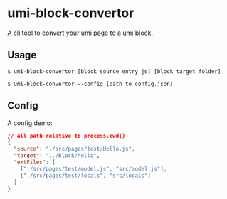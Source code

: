 umi-block-convertor
===

A cli tool to convert your umi page to a umi block.

Usage
---

```shell
$ umi-block-convertor [block source entry js] [block target folder]
```

```shell
$ umi-block-convertor --config [path to config.json]
```

Config
---

A config demo:

```json
// all path relative to process.cwd()
{
  "source": "./src/pages/test/Hello.js",
  "target": "../block/hello",
  "extFiles": [
    ["./src/pages/test/model.js", "src/model.js"],
    ["./src/pages/test/locals", "src/locals"]
  ]
}
```